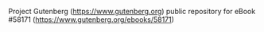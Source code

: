 Project Gutenberg (https://www.gutenberg.org) public repository for
eBook #58171 (https://www.gutenberg.org/ebooks/58171)
